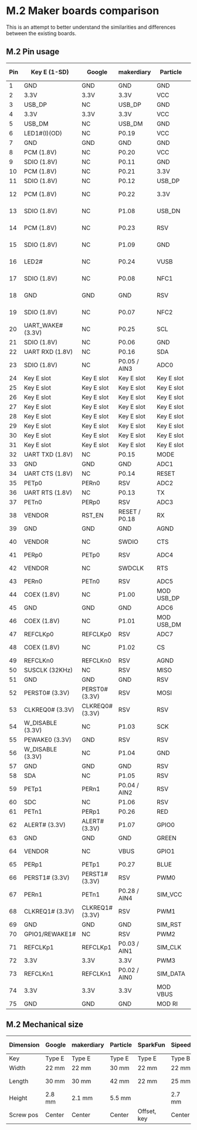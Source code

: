 # M.2 Maker boards comparison

This is an attempt to better understand the similarities and differences between the existing boards.

## M.2 Pin usage

| Pin | Key E (1-SD)    | Google          | makerdiary    | Particle   | SparkFun    | Sipeed     | WRTnode    | SNAPZZ gen.1  |
| --- | --------------- | --------------- | ------------- | ---------- | ----------- | ---------- | ---------- | ------------- |
| 1   | GND             | GND             | GND           | GND        | GND         | IO39       | UART1_RX   | GND           |
| 2   | 3.3V            | 3.3V            | 3.3V          | VCC        | 3.3V        | 5V         | 3.3V.      | 3.3V          |
| 3   | USB_DP          | NC              | USB_DP        | GND        | USB_DP      | IO37       | GND        | NC            |
| 4   | 3.3V            | 3.3V            | 3.3V          | VCC        | 3.3V EN     | 5V         | 3.3V       | 3.3V          |
| 5   | USB_DM          | NC              | USB_DM        | GND        | USB_DM      | IO38       | GND        | NC            |
| 6   | LED1#(I)(OD)    | NC              | P0.19         | VCC        | RESET#      | GND        | UART1_TX   | NC            |
| 7   | GND             | GND             | GND           | GND        | GND         | IO36       | USB_DP     | NC            |
| 8   | PCM (1.8V)      | NC              | P0.20         | VCC        | G11         | GND        | WLED       | NC            |
| 9   | SDIO (1.8V)     | NC              | P0.11         | GND        | USB_VIN     | IO34       | USB_DM     | NC            |
| 10  | PCM (1.8V)      | NC              | P0.21         | 3.3V       | D0          | RST        | LINK0      | NC            |
| 11  | SDIO (1.8V)     | NC              | P0.12         | USB_DP     | BOOT        | IO35       | GND        | NC            |
| 12  | PCM (1.8V)      | NC              | P0.22         | 3.3V       | I2C_SDA     | Key B slot | Key B slot | NC            |
| 13  | SDIO (1.8V)     | NC              | P1.08         | USB_DN     | UART_RTS1   | Key B slot | Key B slot | NC            |
| 14  | PCM (1.8V)      | NC              | P0.23         | RSV        | I2C_SCL     | Key B slot | Key B slot | NC            |
| 15  | SDIO (1.8V)     | NC              | P1.09         | GND        | UART_CTS1   | Key B slot | Key B slot | NC            |
| 16  | LED2#           | NC              | P0.24         | VUSB       | I2C_INT#    | Key B slot | Key B slot | NC            |
| 17  | SDIO (1.8V)     | NC              | P0.08         | NFC1       | UART_TX1    | Key B slot | Key B slot | NC            |
| 18  | GND             | GND             | GND           | RSV        | D1          | Key B slot | Key B slot | NC            |
| 19  | SDIO (1.8V)     | NC              | P0.07         | NFC2       | UART_RX1    | Key B slot | Key B slot | NC            |
| 20  | UART_WAKE#(3.3V)| NC              | P0.25         | SCL        | UART_RX2    | IO47       | LINK1      | NC            |
| 21  | SDIO (1.8V)     | NC              | P0.06         | GND        | SWDCK       | IO32       | LINK2      | NC            |
| 22  | UART RXD (1.8V) | NC              | P0.16         | SDA        | UART_TX2    | IO45       | LINK3      | NC            |
| 23  | SDIO (1.8V)     | NC              | P0.05 / AIN3  | ADC0       | SWDIO       | IO33       | LINK4      | GPIO-0        |
| 24  | Key E slot      | Key E slot      | Key E slot    | Key E slot | Key E slot  | IO43       | RXIP0      | Key E slot    |
| 25  | Key E slot      | Key E slot      | Key E slot    | Key E slot | Key E slot  | IO30       | REF_CLK0   | Key E slot    |
| 26  | Key E slot      | Key E slot      | Key E slot    | Key E slot | Key E slot  | IO41       | RXIN0      | Key E slot    |
| 27  | Key E slot      | Key E slot      | Key E slot    | Key E slot | Key E slot  | IO31       | GND        | Key E slot    |
| 28  | Key E slot      | Key E slot      | Key E slot    | Key E slot | Key E slot  | IO40       | TXOP0      | Key E slot    |
| 29  | Key E slot      | Key E slot      | Key E slot    | Key E slot | Key E slot  | IO28       | TXON4      | Key E slot    |
| 30  | Key E slot      | Key E slot      | Key E slot    | Key E slot | Key E slot  | IO42       | TXON0      | Key E slot    |
| 31  | Key E slot      | Key E slot      | Key E slot    | Key E slot | Key E slot  | IO29       | TXOP4      | Key E slot    |
| 32  | UART TXD (1.8V) | NC              | P0.15         | MODE       | PWM0        | IO44       | RXIN4      | NC            |
| 33  | GND             | GND             | GND           | ADC1       | GND         | IO26       | GND        | NC            |
| 34  | UART CTS (1.8V) | NC              | P0.14         | RESET      | A0          | IO46       | RXIP4      | NC            |
| 35  | PETp0           | PERn0           | RSV           | ADC2       | USBHOST_DP  | IO27       | RXIN3      | NC            |
| 36  | UART RTS (1.8V) | NC              | P0.13         | TX         | GND         | IO8        | TXON3      | NC            |
| 37  | PETn0           | PERp0           | RSV           | ADC3       | USBHOST_DM  | IO24       | RXIP3      | NC            |
| 38  | VENDOR          | RST_EN          | RESET / P0.18 | RX         | A1          | IO6        | TXOP3      | IO4           |
| 39  | GND             | GND             | GND           | AGND       | GND         | IO25       | GND        | NC            |
| 40  | VENDOR          | NC              | SWDIO         | CTS        | G0 / BUS0   | IO5        | TXON2      | USB_TTL-TX    |
| 41  | PERp0           | PETp0           | RSV           | ADC4       | CAN_RX      | IO22       | PCIE_TXN   | NC            |
| 42  | VENDOR          | NC              | SWDCLK        | RTS        | G1 / BUS1   | IO4        | TXOP2      | USB_TTL-RX    |
| 43  | PERn0           | PETn0           | RSV           | ADC5       | CAN_TX      | IO23       | PCIE_TXP   | IO3           |
| 44  | COEX (1.8V)     | NC              | P1.00         | MOD USB_DP | G2 / BUS2   | SPI0_D7    | RXIN2      | NC            |
| 45  | GND             | GND             | GND           | ADC6       | GND         | IO20       | GND        | NC            |
| 46  | COEX (1.8V)     | NC              | P1.01         | MOD USB_DM | G3 / BUS3   | SPI0_D6    | RXIP2      | NC            |
| 47  | REFCLKp0        | REFCLKp0        | RSV           | ADC7       | PWM1        | IO21       | PCIE_RXN   | USB-DN        |
| 48  | COEX (1.8V)     | NC              | P1.02         | CS         | G4 / BUS4   | SPI0_D5    | GPIO0      | USB-tgt-sel   |
| 49  | REFCLKn0        | REFCLKn0        | RSV           | AGND       | BATT_VIN    | IO18       | PCIE_RXP   | USB-DP        |
| 50  | SUSCLK (32KHz)  | NC              | RSV           | MISO       | AUD_BCLK    | SPI0_D4    | PERSTN     | NC            |
| 51  | GND             | GND             | GND           | RSV        | I2C_SDA1    | IO19       | GND        | NC            |
| 52  | PERST0# (3.3V)  | PERST0# (3.3V)  | RSV           | MOSI       | AUD_LRCLK   | SPI0_D3    | RXIN1      | NC            |
| 53  | CLKREQ0# (3.3V) | CLKREQ0# (3.3V) | RSV           | RSV        | I2C_SCL1    | BOOT       | PCIE_CKN   | I2C_SCL1      |
| 54  | W_DISABLE (3.3V)| NC              | P1.03         | SCK        | AUD_IN      | SPI0_D2    | RXIP1      | NC            |
| 55  | PEWAKE0 (3.3V)  | GND             | RSV           | RSV        | SPI_CS      | IO17       | PCIE_CKP   | I2C_SDA1      |
| 56  | W_DISABLE (3.3V)| NC              | P1.04         | GND        | AUD_OUT     | SPI0_D1    | TXON1      | NC            |
| 57  | GND             | GND             | GND           | RSV        | SPI_SCK     | IO14       | GND        | NC            |
| 58  | SDA             | NC              | P1.05         | RSV        | AUD_MCLK    | SPI0_D0    | TXOP1      | I2C_SDA       |
| 59  | PETp1           | PERn1           | P0.04 / AIN2  | RSV        | SPI_COPI    | IO16       | UART0_RX   | NC            |
| 60  | SDC             | NC              | P1.06         | RSV        | SDIO_SCK    | DVP_D0     | UART0_TX   | I2C_SCL       |
| 61  | PETn1           | PERp1           | P0.26         | RED        | SPI_CIPO    | IO12       | SPI_MOSI   | NC            |
| 62  | ALERT# (3.3V)   | ALERT# (3.3V)   | P1.07         | GPIO0      | SDIO_CMD    | DVP_D1     | SPI_MISO   | NC            |
| 63  | GND             | GND             | GND           | GREEN      | G10         | IO13       | SPI_CLK    | NC            |
| 64  | VENDOR          | NC              | VBUS          | GPIO1      | SDIO_DATA0  | DVP_D2     | SPI_CS1    | Mod-RST_EN    |
| 65  | PERp1           | PETp1           | P0.27         | BLUE       | G9          | IO10       | SDA        | NC            |
| 66  | PERST1# (3.3V)  | PERST1# (3.3V)  | RSV           | PWM0       | SDIO_DATA1  | DVP_D3     | SCLK       | NC            |
| 67  | PERn1           | PETn1           | P0.28 / AIN4  | SIM_VCC    | G8          | IO11       | I2S_CLK    | NC            |
| 68  | CLKREQ1# (3.3V) | CLKREQ1# (3.3V) | RSV           | PWM1       | SDIO_DATA2  | DVP_D4     | I2S_WS     | IO2           |
| 69  | GND             | GND             | GND           | SIM_RST    | G7 / BUS7   | IO9        | I2S_SDO    | NC            |
| 70  | GPIO1/REWAKE1#  | NC              | RSV           | PWM2       | SDIO_DATA3  | DVP_D5     | 3.3V       | IO1           |
| 71  | REFCLKp1        | REFCLKp1        | P0.03 / AIN1  | SIM_CLK    | G6 / BUS6   | IO7        | GND        | NC            |
| 72  | 3.3V            | 3.3V            | 3.3V          | PWM3       | RTC_3V_BATT | DVP_D6     | 3.3V       | 3.3V          |
| 73  | REFCLKn1        | REFCLKn1        | P0.02 / AIN0  | SIM_DATA   | G5 / BUS5   | 3.3V       | GND        | NC            |
| 74  | 3.3V            | 3.3V            | 3.3V          | MOD VBUS   | 3.3V        | DVP_D7     | 3.3V       | 3.3V          |
| 75  | GND             | GND             | GND           | MOD RI     | GND         | 1.8V       | I2S_SDI    | NC            |

## M.2 Mechanical size

| Dimension | Google    | makerdiary    | Particle   | SparkFun    | Sipeed     | WRTnode    | SNAPZZ gen.1 |
| --------- | --------- | ------------- | ---------- | ----------- | ---------- | ---------- | ------------ |
| Key       | Type E    | Type E        | Type E     | Type E      | Type B     | Type B     | Type E       |
| Width     | 22 mm     | 22 mm         | 30 mm      | 22 mm       | 22 mm      | 22 mm      | 22 mm        |
| Length    | 30 mm     | 30 mm         | 42 mm      | 22 mm       | 25 mm      | 42 mm      | 30 / 40 mm   |
| Height    | 2.8 mm    | 2.1 mm        | 5.5 mm     |             | 2.7 mm     | 3.5 mm     | 1.8 mm       |
| Screw pos | Center    | Center        | Center     | Offset, key | Center     | Center     | Centre       |
